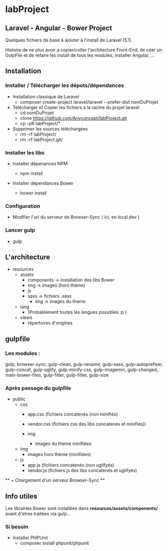 # labProject
## Laravel - Angular - Bower Project

Quelques fichiers de base à ajouter à l'install de Laravel (5.1).

Histoire de ne plus avoir a copier/coller l'architecture Front-End, de céer un GulpFile et de refaire les install de tous les modules, installer Angular, ... 

## Installation

### Installer / Télécharger les dépots/dépendances
- Installation classique de Laravel
	- composer create-project laravel/laravel --prefer-dist nomDuProjet
- Télécharger et Copier les fichiers a la racine du projet laravel
	- cd nomDuProjet
	- clone https://github.com/Anyconcept/labProject.git
	- cp -pR labProject/* .
- Supprimer les sources téléchargées
	- rm -rf labProject/
	- rm -rf labProject.git/ 


### Installer les libs

- Installer dépenances NPM
	- npm install

- Installer dépendances Bower
	- bower install

### Configuration
- Modifier l'url du serveur de Browser-Sync ( ici, en local.dev )

### Lancer gulp
- gulp
 


## L'architecture 
- resources
	- assets
		- components 	-> installation des libs Bower
		- img 		-> images (hors thème)
		- js		
		- sass		-> fichiers .sass
			- img 	-> images du theme
	- lang
		- (Probablement toutes les langues possibles :p )
	- views 	
		- répertoires d'origines 



## gulpfile
### Les modules :
gulp, browser-sync, gulp-clean, gulp-rename, gulp-sass, gulp-autoprefixer, gulp-concat, gulp-uglify, gulp-minify-css, gulp-imagemin, gulp-changed, main-bower-files, gulp-filter, gulp-filter, gulp-size

### Après passage du gulpfile

- public
	- css
		- app.css (fichiers concatenés (non minifiés) 
		- vendor.css (fichiers css des libs concatenés et minifiés))
		
		- img 
			- images du theme minifiées
	- img	
		- images hors thème  (minifiées)
	- js 		
		- app.js (fichiers concatenés (non uglifyés)
		- vendor.js (fichiers js des libs concatenés et uglifyés)


** + Chargement d'un serveur Browser-Sync **


## Info utiles
Les librairies Bower sont installées dans **resources/assets/components/**
avant d'etres traitées via gulp...

### Si besoin
- Installer PHPUnit
	- composer install phpunit/phpunit



